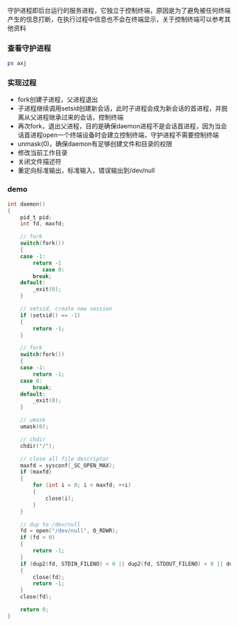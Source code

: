 守护进程即后台运行的服务进程，它独立于控制终端，原因是为了避免被任何终端产生的信息打断，在执行过程中信息也不会在终端显示，关于控制终端可以参考其他资料

### 查看守护进程
```bash
ps axj
```

### 实现过程
- fork创建子进程，父进程退出
- 子进程继续调用setsid创建新会话，此时子进程会成为新会话的首进程，并脱离从父进程继承过来的会话，控制终端
- 再次fork，退出父进程，目的是确保daemon进程不是会话首进程，因为当会话首进程open一个终端设备时会建立控制终端，守护进程不需要控制终端
- unmask(0)，确保daemon有足够创建文件和目录的权限
- 修改当前工作目录
- 关闭文件描述符
- 重定向标准输出，标准输入，错误输出到/dev/null

### demo
```c
int daemon()
{
    pid_t pid;
    int fd, maxfd;

    // fork
    switch(fork())
    {
    case -1:
        return -1
           case 0:
        break;
    default:
        _exit(0);
    }

    // setsid, create new session
    if (setsid() == -1)
    {
        return -1;
    }

    // fork
    switch(fork())
    {
    case -1:
        return -1;
    case 0:
        break;
    default:
        _exit(0);
    }

    // umask
    umask(0);

    // chdir
    chdir("/");

    // close all file descriptor
    maxfd = sysconf(_SC_OPEN_MAX);
    if (maxfd)
    {
        for (int i = 0; i < maxfd; ++i)
        {
            close(i);
        }
    }

    // dup to /dev/null
    fd = open("/dev/null", O_RDWR);
    if (fd < 0)
    {
        return -1;
    }
    if (dup2(fd, STDIN_FILENO) < 0 || dup2(fd, STDOUT_FILENO) < 0 || dup2(fd, STDERR_FILENO) < 0)
    {
        close(fd);
        return -1;
    }
    close(fd);

    return 0;
}
```
